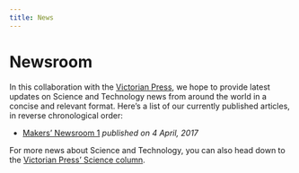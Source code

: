 ```yaml
---
title: News
---
```


# Newsroom

In this collaboration with the [Victorian Press](http://thevictorianpress.com/), we hope to provide latest updates on Science and Technology news from around the world in a concise and relevant format. Here’s a list of our currently published articles, in reverse chronological order:

- [Makers’ Newsroom 1](http://thevictorianpress.com/makers-newsroom-1/) *published on 4 April, 2017*

For more news about Science and Technology, you can also head down to the [Victorian Press’ Science column](http://thevictorianpress.com/category/columns/science-column/).
